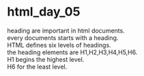 # html_day_05
heading are important in html documents.<br>
every documents starts  with a heading.<br>
HTML defines six levels of headings.<br>
the heading elements are H1,H2,H3,H4,H5,H6.<br>
H1 begins the highest level.<br>
H6 for the least level.
